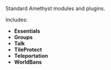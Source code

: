 Standard Amethyst modules and plugins.

Includes:
- **Essentials**
- **Groups**
- **Talk**
- **TileProtect**
- **Teleportation**
- **WorldBans**
